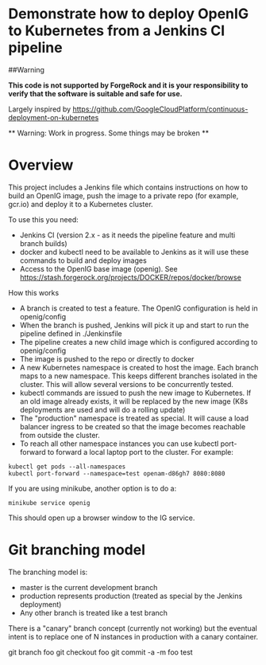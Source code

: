 # Demonstrate how to deploy OpenIG to Kubernetes from a Jenkins CI pipeline 

##Warning

**This code is not supported by ForgeRock and it is your responsibility to verify that the software is suitable and safe for use.**

Largely inspired by https://github.com/GoogleCloudPlatform/continuous-deployment-on-kubernetes 

** Warning: Work in progress. Some things may be broken **

# Overview 

This project includes a Jenkins file which contains instructions on how to build an OpenIG image, push the image to 
a private repo (for example, gcr.io) and deploy it to a Kubernetes cluster. 

To use this you need:
* Jenkins CI (version 2.x - as it needs the pipeline feature and multi branch builds)
* docker and kubectl need to be available to Jenkins as it will use these commands to build and deploy images 
* Access to the OpenIG base image (openig). See https://stash.forgerock.org/projects/DOCKER/repos/docker/browse


How this works


* A branch is created to test a feature. The OpenIG configuration is held in openig/config
* When the branch is pushed, Jenkins will pick it up and start to run the pipeline defined in ./Jenkinsfile
* The pipeline creates a new child image which is configured according to openig/config
* The image is pushed to the repo or directly to docker 
* A new Kubernetes namespace is created to host the image. Each branch maps to a new namespace. This keeps different branches
isolated in the cluster. This will allow several versions to be concurrently tested.
* kubectl commands are issued to push the new image to Kubernetes. If an old image already exists, it will be replaced by
the new image (K8s deployments are used and will do a rolling update)
* The "production" namespace is treated as special. It will cause a load balancer ingress to be created so
that the image becomes reachable from outside the cluster. 
* To reach all other namespace instances you can use kubectl port-forward to forward a local laptop port
to the cluster.  For example:

```
kubectl get pods --all-namespaces
kubectl port-forward --namespace=test openam-d86gh7 8080:8080
```

If you are using minikube, another option is to do a:

```
minikube service openig
```

This should open up a browser window to the IG service. 

# Git branching model

The branching model is:
* master is the current development branch
* production represents production (treated as special by the Jenkins deployment)
* Any other branch is treated like a test branch

There is a "canary" branch concept (currently not working) but the eventual intent is to 
replace one of N instances in production with a canary container.



git branch foo
git checkout foo 
git commit -a -m foo test 
